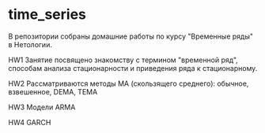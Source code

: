 # time_series

В репозитории собраны домашние работы по курсу "Временные ряды" в Нетологии.

HW1
Занятие посвящено знакомству с термином "временной ряд", способам анализа стационарности и приведения ряда к стационарному.

HW2
Рассматриваются методы MA (скользящего среднего): обычное, взвешенное, DEMA, TEMA

HW3
Модели ARMA

HW4
GARCH

